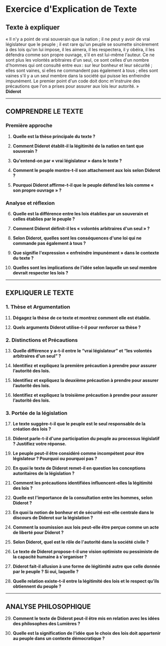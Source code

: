 # Exercice d'Explication de Texte

## Texte à expliquer

« Il n'y a point de vrai souverain que la nation ; il ne peut y avoir de vrai législateur que le peuple ; il est rare qu'un peuple se soumette sincèrement à des lois qu'on lui impose, il les aimera, il les respectera, il y obéira, il les défendra comme son propre ouvrage, s'il en est lui-même l'auteur. Ce ne sont plus les volontés arbitraires d'un seul, ce sont celles d'un nombre d'hommes qui ont consulté entre eux : sur leur bonheur et leur sécurité ; elles sont vaines, si elles ne commandent pas également à tous ; elles sont vaines s'il y a un seul membre dans la société qui puisse les enfreindre impunément. Le premier point d'un code doit donc m'instruire des précautions que l'on a prises pour assurer aux lois leur autorité. »  
**Diderot**

---

## COMPRENDRE LE TEXTE

### Première approche

1. **Quelle est la thèse principale du texte ?**

2. **Comment Diderot établit-il la légitimité de la nation en tant que souverain ?**

3. **Qu'entend-on par « vrai législateur » dans le texte ?**

4. **Comment le peuple montre-t-il son attachement aux lois selon Diderot ?**

5. **Pourquoi Diderot affirme-t-il que le peuple défend les lois comme « son propre ouvrage » ?**

### Analyse et réflexion

6. **Quelle est la différence entre les lois établies par un souverain et celles établies par le peuple ?**

7. **Comment Diderot définit-il les « volontés arbitraires d'un seul » ?**

8. **Selon Diderot, quelles sont les conséquences d'une loi qui ne commande pas également à tous ?**

9. **Que signifie l'expression « enfreindre impunément » dans le contexte du texte ?**

10. **Quelles sont les implications de l’idée selon laquelle un seul membre devrait respecter les lois ?**

---

## EXPLIQUER LE TEXTE

### 1. Thèse et Argumentation

11. **Dégagez la thèse de ce texte et montrez comment elle est établie.**

12. **Quels arguments Diderot utilise-t-il pour renforcer sa thèse ?**

### 2. Distinctions et Précautions

13. **Quelle différence y a-t-il entre le “vrai législateur” et “les volontés arbitraires d'un seul” ?**

14. **Identifiez et expliquez la première précaution à prendre pour assurer l’autorité des lois.**

15. **Identifiez et expliquez la deuxième précaution à prendre pour assurer l’autorité des lois.**

16. **Identifiez et expliquez la troisième précaution à prendre pour assurer l’autorité des lois.**

### 3. Portée de la législation

17. **Le texte suggère-t-il que le peuple est le seul responsable de la création des lois ?**

18. **Diderot parle-t-il d'une participation du peuple au processus législatif ? Justifiez votre réponse.**

19. **Le peuple peut-il être considéré comme incompétent pour être législateur ? Pourquoi ou pourquoi pas ?**

20. **En quoi le texte de Diderot remet-il en question les conceptions autoritaires de la législation ?**

21. **Comment les précautions identifiées influencent-elles la légitimité des lois ?**

22. **Quelle est l'importance de la consultation entre les hommes, selon Diderot ?**

23. **En quoi la notion de bonheur et de sécurité est-elle centrale dans le discours de Diderot sur la législation ?**

24. **Comment la soumission aux lois peut-elle être perçue comme un acte de liberté pour Diderot ?**

25. **Selon Diderot, quel est le rôle de l'autorité dans la société civile ?**

26. **Le texte de Diderot propose-t-il une vision optimiste ou pessimiste de la capacité humaine à s'organiser ?**

27. **Diderot fait-il allusion à une forme de légitimité autre que celle donnée par le peuple ? Si oui, laquelle ?**

28. **Quelle relation existe-t-il entre la légitimité des lois et le respect qu’ils obtiennent du peuple ?**

---

## ANALYSE PHILOSOPHIQUE

29. **Comment le texte de Diderot peut-il être mis en relation avec les idées des philosophes des Lumières ?**

30. **Quelle est la signification de l'idée que le choix des lois doit appartenir au peuple dans un contexte démocratique ?**